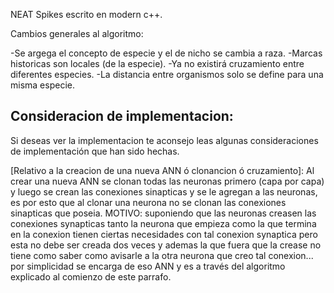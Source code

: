 NEAT Spikes escrito en modern c++.



Cambios generales al algoritmo:

-Se argega el concepto de especie y el de nicho se cambia a raza.
-Marcas historicas son locales (de la especie).
-Ya no existirá cruzamiento entre diferentes especies.
-La distancia entre organismos solo se define para una misma especie.	




Consideracion de implementacion:
-------------------------------

Si deseas ver la implementacion te aconsejo leas algunas consideraciones de implementación que han sido hechas.


[Relativo a la creacion de una nueva ANN ó clonancion ó cruzamiento]: Al crear una nueva ANN se clonan todas las neuronas primero (capa por capa) y luego se crean las conexiones sinapticas y se le agregan a las neuronas, es por esto que al clonar una neurona no se clonan las conexiones sinapticas que poseia. MOTIVO: suponiendo que las neuronas creasen las conexiones synapticas tanto la neurona que empieza como la que termina en la conexion tienen ciertas necesidades con tal conexion synaptica pero esta no debe ser creada dos veces y ademas la que fuera que la crease no tiene como saber como avisarle a la otra neurona que creo tal conexion... por simplicidad se encarga de eso ANN y es a través del algoritmo explicado al comienzo de este parrafo.